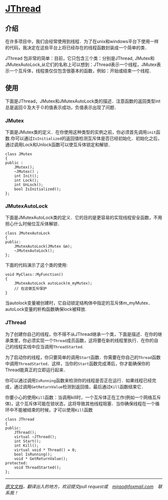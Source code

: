 # [JThread][code]
[code]:https://github.com/mjrao/JThread
## 介绍
在许多项目中，我们会经常使用到线程．为了在unix和windows平台下使用一样的代码，我决定在这些平台上将已经存在的线程函数封装成一个简单的类．

JThread 包非常的简单：目前，它只包含三个类：分别是JThread, JMutex和JMutexAutoLock,从它们的名称上可以想到：JThread表示一个线程，JMutex表示一个互斥体，线程类仅仅包含很基本的函数，例如：开始或结束一个线程．

## 使用
下面是JThread，JMutex和JMutexAutoLock类的描述．注意函数的返回类型int总是返回０及大于０的值表示成功，负值表示出现了问题．

### JMutex
下面是JMutex类的定义．在你使用这种类型的实例之前，你必须首先调用`init`函数.你可以通过`IsInitialized`的返回值检测互斥体是否已经初始化．初始化之后，通过调用Lock和Unlock函数可以使互斥体锁定和解锁．
```
class JMutex
{
public :
	JMutex();
	~JMutex() ;
	int Init();
	int Lock();
	int UnLock();
	bool IsInitialized();
};
```
### JMutexAutoLock
下面是JMutexAutoLock类的定义．它的目的是更容易的实现线程安全函数，不用担心什么时候位互斥体解锁．
```
class JMutexAutoLock
{
public:
	JMutexAutoLock(JMutex &m);
	~JMutexAutoLock();
};
```
下面的代码演示了这个类的使用:
```
void MyClass::MyFunction()
{
	JMutexAutoLock autoLock(m_myMutex);
    // 在这做互斥保护
}
```
当autolock变量被创建时，它自动锁定结构体中指定的互斥体m_myMutex．autoLock变量的析构函数确保lock被释放.

### JThread
为了创建你自己的线程，你不得不从JThread继承一个类，下面是描述．在你的继承类里，你必须实现一个`Thread`成员函数，这将要在新的线程里执行．在你的自己的线程实线中应当调用`ThreadStarted`.

为了启动你的线程，你只要简单的调用`Start`函数．你需要在你自己的`Thread`函数中调用`ThreadStarted`．这样，当你的`Start`函数完成滞后，你才能确保你的Thread能真正的立即运行起来．

你可以通过调用`IsRunning`函数来检测你的线程是否正在运行．如果线程已经完成，通过调用`GetReturnValue`检测到返回值，最后通过`Kill`函数结束它．

你要小心的使用`Kill`函数：当调用kill时，一个互斥体正在工作(例如一个网络互斥体)，这个互斥体可能在锁状态，这将导致其他线程阻塞．当你确保线程在一个循环中不能被结束的时候，才可以使用`Kill`函数
```
class JThread
{
public:
	JThread();
	virtual ~JThread();
	int Start();
	int Kill();
	virtual void * Thread() = 0;
	bool IsRunning();
	void * GetReturnValue();
protected:
	void ThreadStarted();
};
```
___
*[原文文档](http://research.edm.uhasselt.be/jori/jthread/manual.pdf)，翻译出入的地方，欢迎提交pull request或　mjrao@foxmail.com　联系我！*